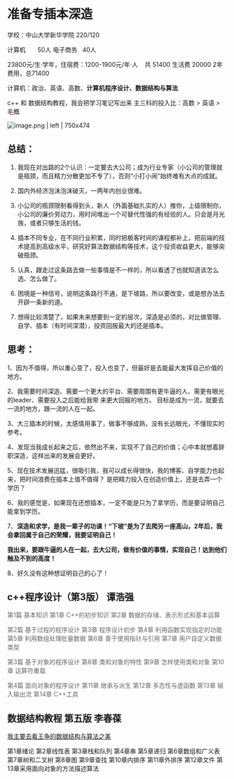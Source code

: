 # 准备专插本深造

学校：中山大学新华学院 220/120

计算机       50人
电子商务    40人

23800元/生·学年，住宿费：1200-1900元/年·人    共 51400
生活费 20000
2年费用，总71400

计算机：政治、英语、高数、__计算机程序设计、数据结构与算法__

c++ 和 数据结构教程，我会把学习笔记写出来
主三科的投入比：高数 > 英语 > 毛概



![image.png | left | 750x474](https://cdn.nlark.com/yuque/0/2018/png/103225/1541599195558-91af20f2-06b2-4314-a42f-0f272bf67663.png "")


## 总结：
1. 我现在对出路的2个认识：一定要去大公司；成为行业专家（小公司的管理就是瓶颈，而且精力分散更加不专了），否则“小打小闹”始终难有大点的成就。

2. 国内外经济泡沫泡沫破灭，一两年内创业很难。

3. 小公司的瓶颈限制看得到头，新人（外面基础扎实的人）推你，上级限制你，小公司的廉价劳动力，用时间堆出一个可替代性强的有经验的人。只会是月光族，或者只够生活的钱。

4. 插本不同专业，在不同行业积累，同时把极客时间的课程都补上，把前端的技术提高到高级水平，研究好算法数据结构等技术，这个投资收益更大，能够突破瓶颈。

5. 认真，跟走过这条路去做一些事情是不一样的，所以看透了也就知道该怎么选、怎么做了。

6. 困境是一种信号，说明这条路行不通，是下坡路，所以要改变，或是想办法去开辟一条新的道。

7. 想得比较清楚了，如果未来想要到一定的层次，深造是必须的，对比做管理、自学、插本（有时间深潜），投资回报最大的还是插本。

## 思考：
1、因为不值得，所以重心变了，投入也变了，但最好是去能最大发挥自己价值的地方。

2、我需要时间深造、需要一个更大的平台、需要周围有更牛逼的人、需更有眼光的leader、需要投入之后能给我带
来更大回报的地方。
目标是成为一流，就要去一流的地方，跟一流的人在一起。

3、大三插本的时候，太感情用事了，做事不够成熟，没有长远眼光，不懂现实的参考。

4、发现当我成长起来之后，依然出不来，实现不了自己的价值；心中本就想着辞职深造，这样出来的发展会更好。

5、现在技术发展迅猛，很吸引我，我可以成长得很快，我的博客、自学能力也起来，把时间浪费在插本上值不值得？
是把精力投入在创造价值上，还是去弄一个学历？

6、我的感觉是，如果现在还想插本，一定不能是只为了拿学历，而是要证明自己能拿到学历。

7、__深造和求学，是我一辈子的功课！“下坡”是为了去爬另一座高山，2年后，我会拿回属于自己的荣耀，我要证明自己！__

__我出来，要跟牛逼的人在一起，去大公司，做有价值的事情，实现自己！达到他们触及不到的高度！__

8、好久没有这种想证明自己的心了！

## c++程序设计（第3版） 谭浩强
<span data-type="color" style="color:rgb(102, 102, 102)"><span data-type="background" style="background-color:rgb(255, 255, 255)">第1篇 基本知识</span></span>
<span data-type="color" style="color:rgb(102, 102, 102)"><span data-type="background" style="background-color:rgb(255, 255, 255)">第1章 C++的初步知识</span></span>
<span data-type="color" style="color:rgb(102, 102, 102)"><span data-type="background" style="background-color:rgb(255, 255, 255)">第2章 数据的存储、表示形式和基本运算</span></span>

<span data-type="color" style="color:rgb(102, 102, 102)"><span data-type="background" style="background-color:rgb(255, 255, 255)">第2篇 基于过程的程序设计</span></span>
<span data-type="color" style="color:rgb(102, 102, 102)"><span data-type="background" style="background-color:rgb(255, 255, 255)">第3章 程序设计初步</span></span>
<span data-type="color" style="color:rgb(102, 102, 102)"><span data-type="background" style="background-color:rgb(255, 255, 255)">第4章 利用函数实现指定的功能</span></span>
<span data-type="color" style="color:rgb(102, 102, 102)"><span data-type="background" style="background-color:rgb(255, 255, 255)">第5章 利用数组处理批量数据</span></span>
<span data-type="color" style="color:rgb(102, 102, 102)"><span data-type="background" style="background-color:rgb(255, 255, 255)">第6章 善于使用指针与引用</span></span>
<span data-type="color" style="color:rgb(102, 102, 102)"><span data-type="background" style="background-color:rgb(255, 255, 255)">第7章 用户自定义数据类型</span></span>

<span data-type="color" style="color:rgb(102, 102, 102)"><span data-type="background" style="background-color:rgb(255, 255, 255)">第3篇 基于对象的程序设计</span></span>
<span data-type="color" style="color:rgb(102, 102, 102)"><span data-type="background" style="background-color:rgb(255, 255, 255)">第8章 类和对象的特性</span></span>
<span data-type="color" style="color:rgb(102, 102, 102)"><span data-type="background" style="background-color:rgb(255, 255, 255)">第9章 怎样使用类和对象</span></span>
<span data-type="color" style="color:rgb(102, 102, 102)"><span data-type="background" style="background-color:rgb(255, 255, 255)">第10章 运算符重载</span></span>

<span data-type="color" style="color:rgb(102, 102, 102)"><span data-type="background" style="background-color:rgb(255, 255, 255)">第4篇 面向对象的程序设计</span></span>
<span data-type="color" style="color:rgb(102, 102, 102)"><span data-type="background" style="background-color:rgb(255, 255, 255)">第11章 继承与派生</span></span>
<span data-type="color" style="color:rgb(102, 102, 102)"><span data-type="background" style="background-color:rgb(255, 255, 255)">第12章 多态性与虚函数</span></span>
<span data-type="color" style="color:rgb(102, 102, 102)"><span data-type="background" style="background-color:rgb(255, 255, 255)">第13章 输入输出流</span></span>
<span data-type="color" style="color:rgb(102, 102, 102)"><span data-type="background" style="background-color:rgb(255, 255, 255)">第14章 C++工具</span></span>

## 数据结构教程 第五版 李春葆
[我主要去看王争的数据结构与算法之美](https://time.geekbang.org/column/126)

第1章绪论
第2章线性表
第3章栈和队列
第4章串
第5章递归
第6章数组和广义表
第7章树和二叉树
第8章图
第9章查找
第10章内排序
第11章外排序
第12章文件
第13章采用面向对象的方法描述算法
